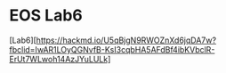 # EOS Lab6

[Lab6][https://hackmd.io/U5qBjgN9RWOZnXd6jqDA7w?fbclid=IwAR1LOyQGNvfB-KsI3cqbHA5AFdBf4ibKVbclR-ErUt7WLwoh14AzJYuLULk]